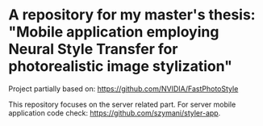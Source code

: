 # A repository for my master's thesis: "Mobile application employing Neural Style Transfer for photorealistic image stylization"

Project partially based on: https://github.com/NVIDIA/FastPhotoStyle


This repository focuses on the server related part. For server mobile application code check: https://github.com/szymani/styler-app.
